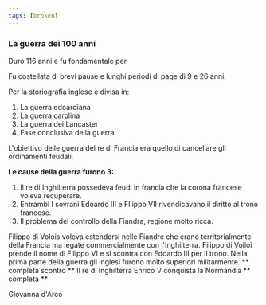 ```yaml
---
tags: [broken]
---
```

### La guerra dei 100 anni

Durò 116 anni e fu fondamentale per

Fu costellata di brevi pause e lunghi periodi di page di 9 e 26 anni;

Per la storiografia inglese è divisa in:

1.  La guerra edoardiana
2.  La guerra carolina
3.  La guerra dei Lancaster
4.  Fase conclusiva della guerra

L'obiettivo delle guerra del re di Francia era quello di cancellare gli ordinamenti feudali.

**Le cause della guerra furono 3:**

1.  Il re di Inghilterra possedeva feudi in francia che la corona francese voleva recuperare.
2.  Entrambi I sovrani Edoardo III e FIlippo VII rivendicavano il diritto al trono francese.
3.  Il problema del controllo della Fiandra, regione molto ricca.

Filippo di Volois voleva estendersi nelle Fiandre che erano territorialmente della Francia ma legate commercialmente con l'Inghilterra. Filippo di Voiloi prende il nome di Filippo VI e si scontra con Edoardo III per il trono. Nella prima parte della guerra gli inglesi furono molto superiori militarmente. ** completa scontro ** Il re di Inghilterra Enrico V conquista la Normandia ** completa **

Giovanna d'Arco